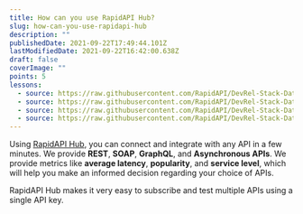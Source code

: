 ```yaml
---
title: How can you use RapidAPI Hub?
slug: how-can-you-use-rapidapi-hub
description: ""
publishedDate: 2021-09-22T17:49:44.101Z
lastModifiedDate: 2021-09-22T16:42:00.638Z
draft: false
coverImage: ""
points: 5
lessons:
  - source: https://raw.githubusercontent.com/RapidAPI/DevRel-Stack-Data/dev/learn/courses/learn-rapidapi-hub-consumer/modules/rapidapi-hub/lessons/01-use-rapidapi-hub.md
  - source: https://raw.githubusercontent.com/RapidAPI/DevRel-Stack-Data/dev/learn/courses/learn-rapidapi-hub-consumer/modules/rapidapi-hub/lessons/02-subscribing-api.md
  - source: https://raw.githubusercontent.com/RapidAPI/DevRel-Stack-Data/dev/learn/courses/learn-rapidapi-hub-consumer/modules/rapidapi-hub/lessons/03-developer-dashboard.md
  - source: https://raw.githubusercontent.com/RapidAPI/DevRel-Stack-Data/dev/learn/courses/learn-rapidapi-hub-consumer/modules/rapidapi-hub/lessons/04-integrate-rapidapi-hubs-api-application.md
---
```


Using [RapidAPI Hub](https://RapidAPI.com/hub?utm_source=learn.RapidAPI.com&utm_medium=DevRel&utm_campaign=DevRel), you can connect and integrate with any API in a few minutes. We provide **REST**, **SOAP**, **GraphQL**, and **Asynchronous APIs**. We provide metrics like **average latency**, **popularity**, and **service level**, which will help you make an informed decision regarding your choice of APIs.

<Callout>
  RapidAPI Hub makes it very easy to subscribe and test multiple APIs using a single API key.
</Callout>
